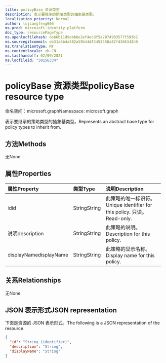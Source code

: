 ```yaml
---
title: policyBase 资源类型
description: 表示要继承的策略类型的抽象基类型。
localization_priority: Normal
author: lujiangfeng666
ms.prod: microsoft-identity-platform
doc_type: resourcePageType
ms.openlocfilehash: deb6b11d9ebb8e2ef4ec9f5a2874903577f593b2
ms.sourcegitcommit: eb31a6b4a582a59b44df3453450a82fd366342d0
ms.translationtype: MT
ms.contentlocale: zh-CN
ms.lasthandoff: 02/09/2021
ms.locfileid: "50156334"
---
```

# <a name="policybase-resource-type"></a><span data-ttu-id="d8205-103">policyBase 资源类型</span><span class="sxs-lookup"><span data-stu-id="d8205-103">policyBase resource type</span></span>

<span data-ttu-id="d8205-104">命名空间：microsoft.graph</span><span class="sxs-lookup"><span data-stu-id="d8205-104">Namespace: microsoft.graph</span></span>

<span data-ttu-id="d8205-105">表示要继承的策略类型的抽象基类型。</span><span class="sxs-lookup"><span data-stu-id="d8205-105">Represents an abstract base type for policy types to inherit from.</span></span>

## <a name="methods"></a><span data-ttu-id="d8205-106">方法</span><span class="sxs-lookup"><span data-stu-id="d8205-106">Methods</span></span>

<span data-ttu-id="d8205-107">无</span><span class="sxs-lookup"><span data-stu-id="d8205-107">None</span></span>

## <a name="properties"></a><span data-ttu-id="d8205-108">属性</span><span class="sxs-lookup"><span data-stu-id="d8205-108">Properties</span></span>

| <span data-ttu-id="d8205-109">属性</span><span class="sxs-lookup"><span data-stu-id="d8205-109">Property</span></span>     | <span data-ttu-id="d8205-110">类型</span><span class="sxs-lookup"><span data-stu-id="d8205-110">Type</span></span>        | <span data-ttu-id="d8205-111">说明</span><span class="sxs-lookup"><span data-stu-id="d8205-111">Description</span></span> |
|:-------------|:------------|:------------|
|<span data-ttu-id="d8205-112">id</span><span class="sxs-lookup"><span data-stu-id="d8205-112">id</span></span>|<span data-ttu-id="d8205-113">String</span><span class="sxs-lookup"><span data-stu-id="d8205-113">String</span></span>| <span data-ttu-id="d8205-114">此策略的唯一标识符。</span><span class="sxs-lookup"><span data-stu-id="d8205-114">Unique identifier for this policy.</span></span> <span data-ttu-id="d8205-115">只读。</span><span class="sxs-lookup"><span data-stu-id="d8205-115">Read-only.</span></span>|
|<span data-ttu-id="d8205-116">说明</span><span class="sxs-lookup"><span data-stu-id="d8205-116">description</span></span>|<span data-ttu-id="d8205-117">String</span><span class="sxs-lookup"><span data-stu-id="d8205-117">String</span></span>| <span data-ttu-id="d8205-118">此策略的说明。</span><span class="sxs-lookup"><span data-stu-id="d8205-118">Description for this policy.</span></span>|
|<span data-ttu-id="d8205-119">displayName</span><span class="sxs-lookup"><span data-stu-id="d8205-119">displayName</span></span>|<span data-ttu-id="d8205-120">String</span><span class="sxs-lookup"><span data-stu-id="d8205-120">String</span></span>| <span data-ttu-id="d8205-121">此策略的显示名称。</span><span class="sxs-lookup"><span data-stu-id="d8205-121">Display name for this policy.</span></span> |

## <a name="relationships"></a><span data-ttu-id="d8205-122">关系</span><span class="sxs-lookup"><span data-stu-id="d8205-122">Relationships</span></span>

<span data-ttu-id="d8205-123">无</span><span class="sxs-lookup"><span data-stu-id="d8205-123">None</span></span>

## <a name="json-representation"></a><span data-ttu-id="d8205-124">JSON 表示形式</span><span class="sxs-lookup"><span data-stu-id="d8205-124">JSON representation</span></span>

<span data-ttu-id="d8205-125">下面是资源的 JSON 表示形式。</span><span class="sxs-lookup"><span data-stu-id="d8205-125">The following is a JSON representation of the resource.</span></span>

<!-- {
  "blockType": "resource",
  "optionalProperties": [

  ],
  "@odata.type": "microsoft.graph.policyBase",
  "keyProperty": "id"
}-->

```json
{
  "id": "String (identifier)",
  "description": "String",
  "displayName": "String"
}
```

<!-- uuid: 16cd6b66-4b1a-43a1-adaf-3a886856ed98
2019-02-04 14:57:30 UTC -->
<!-- {
  "type": "#page.annotation",
  "description": "policyBase resource",
  "keywords": "",
  "section": "documentation",
  "tocPath": ""
}-->
